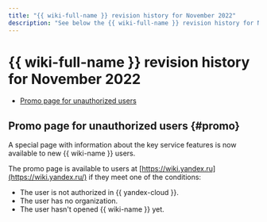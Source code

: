 ```yaml
---
title: "{{ wiki-full-name }} revision history for November 2022"
description: "See below the {{ wiki-full-name }} revision history for November 2022."
---
```


# {{ wiki-full-name }} revision history for November 2022

* [Promo page for unauthorized users](#promo)


## Promo page for unauthorized users {#promo}

A special page with information about the key service features is now available to new {{ wiki-name }} users.

The promo page is available to users at [https://wiki.yandex.ru](https://wiki.yandex.ru/) if they meet one of the conditions:
* The user is not authorized in {{ yandex-cloud }}.
* The user has no organization.
* The user hasn't opened {{ wiki-name }} yet.